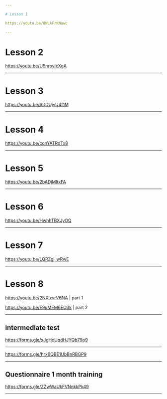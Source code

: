 ```yaml
---

# Lesson 1

https://youtu.be/8WLkFrKNawc

---
```


# Lesson 2

https://youtu.be/U5nroyIxXgA

---

# Lesson 3

https://youtu.be/6DDUjyU4f1M

---

# Lesson 4

https://youtu.be/conYATRdTx8

---

# Lesson 5

https://youtu.be/2bADjMltxFA

---

# Lesson 6

https://youtu.be/HwhhTBXJyOQ

--- 

# Lesson 7

https://youtu.be/LQRZgj_wRwE

---

# Lesson 8

https://youtu.be/2NXlxvrV6NA | part 1

https://youtu.be/E9uMEM6EO3k | part 2

---

## intermediate test

https://forms.gle/xJgHoUqdHJYQb79o9

---

https://forms.gle/hrx6QBE1UbBnRBGP9

---

## Questionnaire 1 month training

https://forms.gle/ZZwWaUkFVNnkkPk49

---
